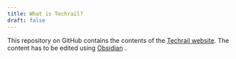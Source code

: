 ```yaml
---
title: What is Techrail?
draft: false
---
```

This repository on GitHub contains the contents of the [Techrail website](https://techrail.in). The content has to be edited using [Obsidian](https://obsidian.md) . 